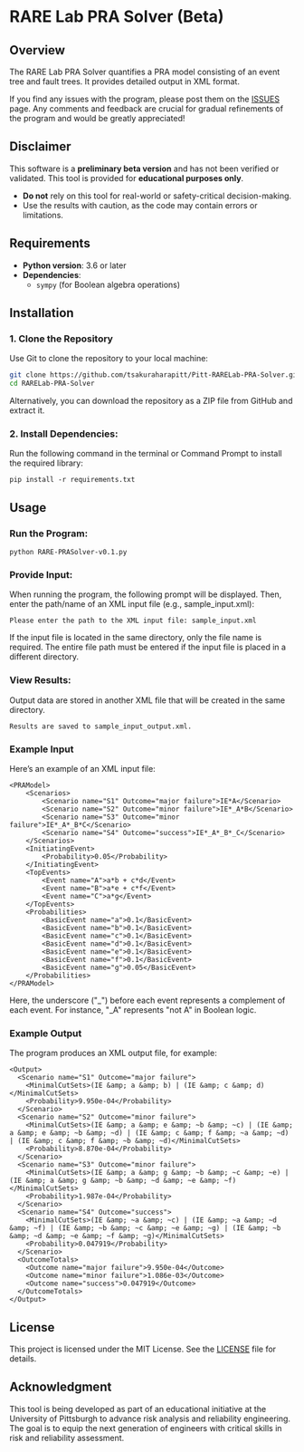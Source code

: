 # RARE Lab PRA Solver (Beta)

## Overview
The RARE Lab PRA Solver quantifies a PRA model consisting of an event tree and fault trees. It provides detailed output in XML format.

If you find any issues with the program, please post them on the [ISSUES](https://github.com/tsakuraharapitt/Pitt-RARELab-PRA-Solver/issues) page. Any comments and feedback are crucial for gradual refinements of the program and would be greatly appreciated!

## Disclaimer
This software is a **preliminary beta version** and has not been verified or validated. This tool is provided for **educational purposes only**.
- **Do not** rely on this tool for real-world or safety-critical decision-making.  
- Use the results with caution, as the code may contain errors or limitations.

## Requirements
- **Python version**: 3.6 or later
- **Dependencies**:
  - `sympy` (for Boolean algebra operations)

## Installation
### 1. Clone the Repository
Use Git to clone the repository to your local machine:
```bash
git clone https://github.com/tsakuraharapitt/Pitt-RARELab-PRA-Solver.git
cd RARELab-PRA-Solver
```
Alternatively, you can download the repository as a ZIP file from GitHub and extract it.
### 2. Install Dependencies:
Run the following command in the terminal or Command Prompt to install the required library:
```
pip install -r requirements.txt
```
## Usage
### Run the Program:
```
python RARE-PRASolver-v0.1.py
```
### Provide Input: 
When running the program, the following prompt will be displayed. Then, enter the path/name of an XML input file (e.g., sample_input.xml):
```
Please enter the path to the XML input file: sample_input.xml
```
If the input file is located in the same directory, only the file name is required. The entire file path must be entered if the input file is placed in a different directory. 
### View Results:
Output data are stored in another XML file that will be created in the same directory.
```
Results are saved to sample_input_output.xml.
```
### Example Input
Here’s an example of an XML input file:
```
<PRAModel>
    <Scenarios>
        <Scenario name="S1" Outcome="major failure">IE*A</Scenario>
        <Scenario name="S2" Outcome="minor failure">IE*_A*B</Scenario>
        <Scenario name="S3" Outcome="minor failure">IE*_A*_B*C</Scenario>
        <Scenario name="S4" Outcome="success">IE*_A*_B*_C</Scenario>
    </Scenarios>
    <InitiatingEvent>
        <Probability>0.05</Probability>
    </InitiatingEvent>
    <TopEvents>
        <Event name="A">a*b + c*d</Event>
        <Event name="B">a*e + c*f</Event>
        <Event name="C">a*g</Event>
    </TopEvents>
    <Probabilities>
        <BasicEvent name="a">0.1</BasicEvent>
        <BasicEvent name="b">0.1</BasicEvent>
        <BasicEvent name="c">0.1</BasicEvent>
        <BasicEvent name="d">0.1</BasicEvent>
        <BasicEvent name="e">0.1</BasicEvent>
        <BasicEvent name="f">0.1</BasicEvent>
        <BasicEvent name="g">0.05</BasicEvent>
    </Probabilities>
</PRAModel>
```
Here, the underscore ("_") before each event represents a complement of each event. For instance, "_A" represents "not A" in Boolean logic. 
### Example Output
The program produces an XML output file, for example:
```
<Output>
  <Scenario name="S1" Outcome="major failure">
    <MinimalCutSets>(IE &amp; a &amp; b) | (IE &amp; c &amp; d)</MinimalCutSets>
    <Probability>9.950e-04</Probability>
  </Scenario>
  <Scenario name="S2" Outcome="minor failure">
    <MinimalCutSets>(IE &amp; a &amp; e &amp; ~b &amp; ~c) | (IE &amp; a &amp; e &amp; ~b &amp; ~d) | (IE &amp; c &amp; f &amp; ~a &amp; ~d) | (IE &amp; c &amp; f &amp; ~b &amp; ~d)</MinimalCutSets>
    <Probability>8.870e-04</Probability>
  </Scenario>
  <Scenario name="S3" Outcome="minor failure">
    <MinimalCutSets>(IE &amp; a &amp; g &amp; ~b &amp; ~c &amp; ~e) | (IE &amp; a &amp; g &amp; ~b &amp; ~d &amp; ~e &amp; ~f)</MinimalCutSets>
    <Probability>1.987e-04</Probability>
  </Scenario>
  <Scenario name="S4" Outcome="success">
    <MinimalCutSets>(IE &amp; ~a &amp; ~c) | (IE &amp; ~a &amp; ~d &amp; ~f) | (IE &amp; ~b &amp; ~c &amp; ~e &amp; ~g) | (IE &amp; ~b &amp; ~d &amp; ~e &amp; ~f &amp; ~g)</MinimalCutSets>
    <Probability>0.047919</Probability>
  </Scenario>
  <OutcomeTotals>
    <Outcome name="major failure">9.950e-04</Outcome>
    <Outcome name="minor failure">1.086e-03</Outcome>
    <Outcome name="success">0.047919</Outcome>
  </OutcomeTotals>
</Output>
```
## License
This project is licensed under the MIT License. See the [LICENSE](LICENSE) file for details.
## Acknowledgment
This tool is being developed as part of an educational initiative at the University of Pittsburgh to advance risk analysis and reliability engineering. The goal is to equip the next generation of engineers with critical skills in risk and reliability assessment.
